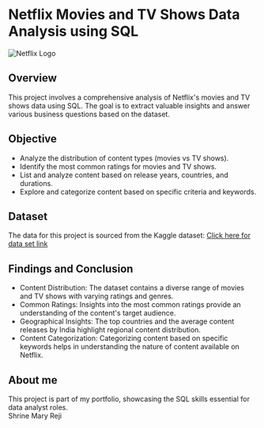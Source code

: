 # Netflix Movies and TV Shows Data Analysis using SQL
![Netflix Logo](https://github.com/shrinemary/netflix_sql_1/blob/b68c15257f514c6647b0e36938f91e46e8be0f4e/netflix-logo-movies-tv-shows.avif)
## Overview
This project involves a comprehensive analysis of Netflix's movies and TV shows data using SQL. The goal is to extract valuable insights and answer various business questions based on the dataset. 
## Objective
- Analyze the distribution of content types (movies vs TV shows).
- Identify the most common ratings for movies and TV shows.
- List and analyze content based on release years, countries, and durations.
- Explore and categorize content based on specific criteria and keywords.
## Dataset
The data for this project is sourced from the Kaggle dataset:
[Click here for data set link](https://www.kaggle.com/datasets/shivamb/netflix-shows?resource=download)
## Findings and Conclusion
- Content Distribution: The dataset contains a diverse range of movies and TV shows with varying ratings and genres.
- Common Ratings: Insights into the most common ratings provide an understanding of the content's target audience.
- Geographical Insights: The top countries and the average content releases by India highlight regional content distribution.
- Content Categorization: Categorizing content based on specific keywords helps in understanding the nature of content available on Netflix.
## About me 
This project is part of my portfolio, showcasing the SQL skills essential for data analyst roles.  
Shrine Mary Reji
